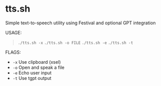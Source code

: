 # tts.sh
Simple text-to-speech utility using Festival and optional GPT integration

USAGE:
> `./tts.sh -x`
> `./tts.sh -o FILE`
> `./tts.sh -e`
> `./tts.sh -t`

FLAGS:
-  `-x`    Use clipboard (xsel)
-  `-o`    Open and speak a file
-  `-e`    Echo user input
-  `-t`    Use tgpt output
